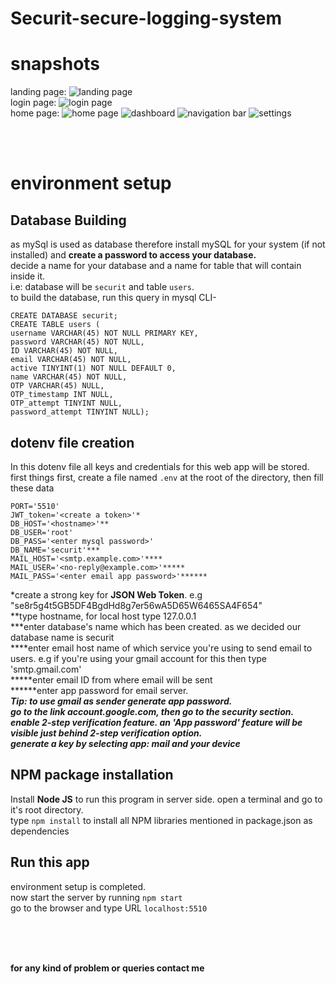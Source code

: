 # Securit-secure-logging-system

# snapshots

landing page:
![landing page](https://i.ibb.co/VLWL1gj/image.png)
<br/>
login page:
![login page](https://i.ibb.co/WGGMkQ6/image.png)
<br/>
home page:
![home page](https://i.ibb.co/YcvRTPd/image.png)
![dashboard](https://i.ibb.co/2qmm0Ng/image.png)
![navigation bar](https://i.ibb.co/426wLr1/image.png)
![settings](https://i.ibb.co/4dWzHCF/image.png)


<br/>
<br/>

# environment setup

## Database Building

as mySql is used as database therefore install mySQL for your system (if not installed) and <b> create a password to access your database.</b><br/>
decide a name for your database and a name for table that will contain inside it. <br/>
i.e: database will be `securit` and table `users`.<br/>
to build the database, run this query in mysql CLI-
```
CREATE DATABASE securit;
CREATE TABLE users (
username VARCHAR(45) NOT NULL PRIMARY KEY,
password VARCHAR(45) NOT NULL,
ID VARCHAR(45) NOT NULL,
email VARCHAR(45) NOT NULL,
active TINYINT(1) NOT NULL DEFAULT 0,
name VARCHAR(45) NOT NULL,
OTP VARCHAR(45) NULL,
OTP_timestamp INT NULL,
OTP_attempt TINYINT NULL,
password_attempt TINYINT NULL);
```

## dotenv file creation

In this dotenv file all keys and credentials for this web app will be stored.<br/>
first things first, create a file named `.env` at the root of the directory, then fill these data
```
PORT='5510'
JWT_token='<create a token>'*
DB_HOST='<hostname>'**
DB_USER='root'
DB_PASS='<enter mysql password>'
DB_NAME='securit'***
MAIL_HOST='<smtp.example.com>'****
MAIL_USER='<no-reply@example.com>'*****
MAIL_PASS='<enter email app password>'******
```

 *create a strong key for <b>JSON Web Token</b>. e.g "se8r5g4t5GB5DF4BgdHd8g7er56wA5D65W6465SA4F654" <br/>
 **type hostname, for local host type 127.0.0.1 <br/>
 ***enter database's name which has been created. as we decided our database name is securit <br/>
 ****enter email host name of which service you're using to send email to users. e.g if you're using your gmail account for this then type 'smtp.gmail.com' <br/>
 *****enter email ID from where email will be sent <br/>
 ******enter app password for email server. <br/>
<i><b><b>Tip:</b> to use gmail as sender generate app password.<br/>
go to the link account.google.com, then go to the security section.<br/>
enable 2-step verification feature. an 'App password' feature will be visible just behind 2-step verification option.<br/>
generate a key by selecting app: mail and your device </b></i> <br/>

## NPM package installation

Install <b>Node JS</b> to run this program in server side.
open a terminal and go to it's root directory. <br/>
type `npm install` to install all NPM libraries mentioned in package.json as dependencies

## Run this app

environment setup is completed.<br/>
now start the server by running `npm start`<br/>
go to the browser and type URL `localhost:5510`<br/>

<br/>
<br/>
<br/>

<b>for any kind of problem or queries contact me </b>
